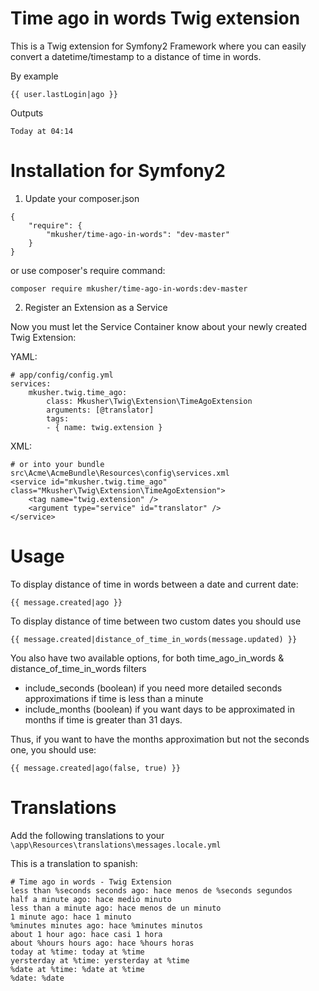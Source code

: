 # Time ago in words Twig extension

This is a Twig extension for Symfony2 Framework where you can easily convert a datetime/timestamp to a distance of time in words.

By example

	{{ user.lastLogin|ago }}
	
Outputs

	Today at 04:14

# Installation for Symfony2

1) Update your composer.json

```
{
	"require": {
		"mkusher/time-ago-in-words": "dev-master"
	}
}
```

or use composer's require command:

	composer require mkusher/time-ago-in-words:dev-master

2) Register an Extension as a Service

Now you must let the Service Container know about your newly created Twig Extension:

YAML:

```
# app/config/config.yml
services:
	mkusher.twig.time_ago:
		class: Mkusher\Twig\Extension\TimeAgoExtension
		arguments: [@translator]
		tags:
		- { name: twig.extension }
```

XML:

```
# or into your bundle src\Acme\AcmeBundle\Resources\config\services.xml
<service id="mkusher.twig.time_ago" class="Mkusher\Twig\Extension\TimeAgoExtension">
	<tag name="twig.extension" />
	<argument type="service" id="translator" />
</service>
```

# Usage

To display distance of time in words between a date and current date:

	{{ message.created|ago }}

To display distance of time between two custom dates you should use 

	{{ message.created|distance_of_time_in_words(message.updated) }}

You also have two available options, for both time_ago_in_words & distance_of_time_in_words filters
	
- include_seconds (boolean) if you need more detailed seconds approximations if time is less than a minute
- include_months (boolean) if you want days to be approximated in months if time is greater than 31 days.

Thus, if you want to have the months approximation but not the seconds one, you should use:

	{{ message.created|ago(false, true) }}

# Translations

Add the following translations to your `\app\Resources\translations\messages.locale.yml`

This is a translation to spanish:

	# Time ago in words - Twig Extension
	less than %seconds seconds ago: hace menos de %seconds segundos
	half a minute ago: hace medio minuto
	less than a minute ago: hace menos de un minuto
	1 minute ago: hace 1 minuto
	%minutes minutes ago: hace %minutes minutos
	about 1 hour ago: hace casi 1 hora
	about %hours hours ago: hace %hours horas
	today at %time: today at %time
	yersterday at %time: yersterday at %time
	%date at %time: %date at %time
	%date: %date

